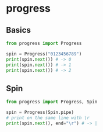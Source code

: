 # progress

## Basics
```python
from progress import Progress

spin = Progress("0123456789")
print(spin.next()) # -> 0
print(spin.next()) # -> 1
print(spin.next()) # -> 2
```

## Spin
```python
from progress import Progress, Spin

spin = Progress(Spin.pipe)
# print on the same line with \r
print(spin.next(), end="\r") # -> |
```
